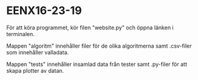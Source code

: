 # EENX16-23-19

För att köra programmet, kör filen "website.py" och öppna länken i terminalen.

Mappen "algoritm" innehåller filer för de olika algoritmerna samt .csv-filer som innehåller valladata.

Mappen "tests" innehåller insamlad data från tester samt .py-filer för att skapa plotter av datan.

